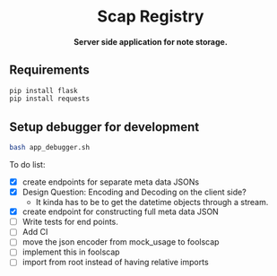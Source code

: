 
<h1 align="center">
  Scap Registry
</h1>

<h4 align="center">
  Server side application for note storage.
</h4>

## Requirements

```bash
pip install flask
pip install requests
```

## Setup debugger for development

```bash
bash app_debugger.sh
```

To do list:
- [X] create endpoints for separate meta data JSONs
- [X] Design Question: Encoding and Decoding on the client side?
   - It kinda has to be to get the datetime objects through a stream.
- [X] create endpoint for constructing full meta data JSON
- [ ] Write tests for end points.
- [ ] Add CI
- [ ] move the json encoder from mock_usage to foolscap
- [ ] implement this in foolscap
- [ ] import from root instead of having relative imports
